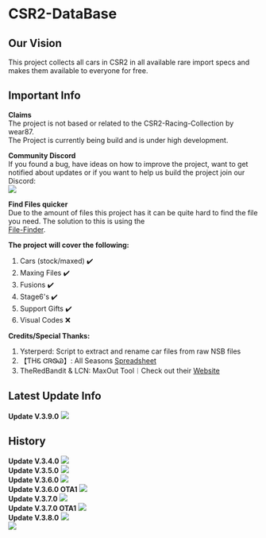 # CSR2-DataBase
## Our Vision<br>
This project collects all cars in CSR2 in all available rare import specs and makes them available to everyone for free.<br>

## Important Info
**Claims**<br>
The project is not based or related to the CSR2-Racing-Collection by wear87.<br>
The Project is currently being build and is under high development.<br>

**Community Discord**<br>
If you found a bug, have ideas on how to improve the project, want to get notified about updates or if you want to help us build the project join our Discord:<br>
[![](https://cdn.discordapp.com/attachments/904024380370223114/904025176671420466/dc_logo_256x.png)](https://discord.gg/GRepTF4Jv5)<br>

**Find Files quicker**<br>
Due to the amount of files this project has it can be quite hard to find the file you need. The solution to this is using the<br> [File-Finder](https://github.com/Nitro4CSR/CSR2-DataBase/find/main).<br>
 
**The project will cover the following:**<br>
1. Cars (stock/maxed) ✔️<br>
2. Maxing Files ✔️<br>
3. Fusions ✔️<br>
4. Stage6's ✔️<br>
5. Support Gifts ✔️<br>
6. Visual Codes ❌<br>

**Credits/Special Thanks:**<br>
1. Ysterperd: Script to extract and rename car files from raw NSB files
2. 【ƬHᏋ ᏣᏒᏫᏊ】: All Seasons [Spreadsheet](https://docs.google.com/spreadsheets/d/1_QvcjyGz9PW48iybbU2AxWcoW6VHJMIj9vohwlYQKBg)<br>
3. TheRedBandit & LCN: MaxOut Tool︱Check out their [Website](https://nsb.lcn-innovation.dk/)

## Latest Update Info
**Update V.3.9.0**
![](https://cdn.discordapp.com/attachments/904024380370223114/975686499016253460/3.9.0.png)
<br>
## History
**Update V.3.4.0**
![](https://cdn.discordapp.com/attachments/904024380370223114/954401647503745044/3.4.0.png)
 <br>
**Update V.3.5.0**
![](https://cdn.discordapp.com/attachments/904024380370223114/954401647767990303/3.5.0.png)
<br>
**Update V.3.6.0**
![](https://cdn.discordapp.com/attachments/904024380370223114/954401647503745044/3.4.0.png)
<br>
**Update V.3.6.0 OTA1**
![](https://cdn.discordapp.com/attachments/904024380370223114/954402260702597140/3.6.0_OTA1.png)
<br>
**Update V.3.7.0**
![](https://cdn.discordapp.com/attachments/904024380370223114/954401648745283614/3.7.0.png)
<br>
**Update V.3.7.0 OTA1**
![](https://cdn.discordapp.com/attachments/904024380370223114/954401649147924531/3.7.0_OTA1.png)
<br>
**Update V.3.8.0**
![](https://cdn.discordapp.com/attachments/904024380370223114/957033538111291413/unknown.png)
<br>
![](https://cdn.discordapp.com/attachments/904024380370223114/972867456647430164/3.8.0_OTA1.png)
<br>